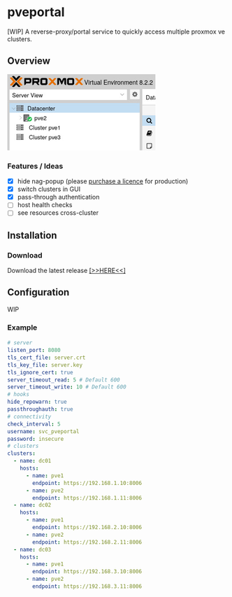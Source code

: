 # pveportal

[WIP] A reverse-proxy/portal service to quickly access multiple proxmox ve clusters.

## Overview

![screenshot of switcher](/docs/gui-switch.jpeg)

### Features / Ideas

- [x] hide nag-popup (please [purchase a licence](https://www.proxmox.com/en/proxmox-virtual-environment/pricing) for production)
- [x] switch clusters in GUI
- [x] pass-through authentication
- [ ] host health checks
- [ ] see resources cross-cluster

## Installation

### Download

Download the latest release [[>>HERE<<]](https://github.com/Marco98/pveportal/releases/latest)

## Configuration

WIP

### Example

```yaml
# server
listen_port: 8080
tls_cert_file: server.crt
tls_key_file: server.key
tls_ignore_cert: true
server_timeout_read: 5 # Default 600
server_timeout_write: 10 # Default 600
# hooks
hide_repowarn: true
passthroughauth: true
# connectivity
check_interval: 5
username: svc_pveportal
password: insecure
# clusters
clusters:
  - name: dc01
    hosts:
      - name: pve1
        endpoint: https://192.168.1.10:8006
      - name: pve2
        endpoint: https://192.168.1.11:8006
  - name: dc02
    hosts:
      - name: pve1
        endpoint: https://192.168.2.10:8006
      - name: pve2
        endpoint: https://192.168.2.11:8006
  - name: dc03
    hosts:
      - name: pve1
        endpoint: https://192.168.3.10:8006
      - name: pve2
        endpoint: https://192.168.3.11:8006
```
